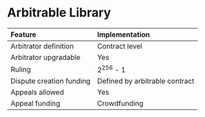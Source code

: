 # Arbitrable Library

| Feature | Implementation |
|:-|:-|
| Arbitrator definition | Contract level |
| Arbitrator upgradable | Yes |
| Ruling | 2<sup>256</sup> - 1 |
| Dispute creation funding | Defined by arbitrable contract |
| Appeals allowed | Yes |
| Appeal funding | Crowdfunding |
